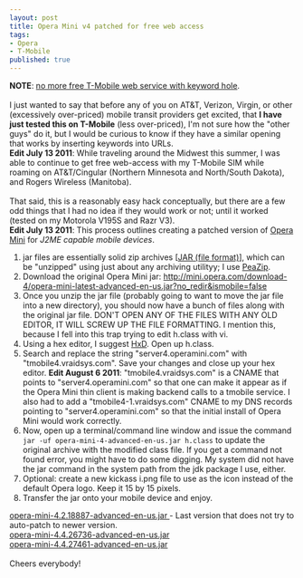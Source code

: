 ```yaml
---
layout: post
title: Opera Mini v4 patched for free web access
tags:
- Opera
- T-Mobile
published: true
---
```

<strong>NOTE</strong>: <a href="https://twitter.com/jasonzerbe/status/182675503294070784">
    no more free T-Mobile web service with keyword hole</a>.<br />
<br />
I just wanted to say that before any of you on AT&amp;T, Verizon, Virgin, or other (excessively over-priced)
mobile transit providers get excited, that <strong>I have just tested this on T-Mobile</strong>
(less over-priced), I'm not sure how the "other guys" do it, but I would be curious to know if they have a similar
opening that works by inserting keywords into URLs.<br />
<strong>Edit July 13 2011</strong>: While traveling around the Midwest this summer, I was able to continue
to get free web-access with my T-Mobile SIM while roaming on AT&amp;T/Cingular (Northern Minnesota and North/South Dakota),
and Rogers Wireless (Manitoba).<br />
<br />
That said, this is a reasonably easy hack conceptually, but there are a few odd things that I had
no idea if they would work or not; until it worked (tested on my Motorola V195S and Razr V3).<br />
<strong>Edit July 13 2011</strong>: This process outlines creating a patched version of
<a href="http://www.opera.com/mobile/">Opera Mini</a> for <em>J2ME capable mobile devices</em>.
<ol>
    <li>jar files are essentially solid zip archives [<a href="http://en.wikipedia.org/wiki/JAR_(file_format)">JAR (file format)</a>],
        which can be "unzipped" using just about any archiving utilityy; I use <a href="http://www.peazip.org/">PeaZip</a>.</li>
    <li>Download the original Opera Mini jar: <a href="http://mini.opera.com/download-4/opera-mini-latest-advanced-en-us.jar?no_redir&amp;ismobile=false">http://mini.opera.com/download-4/opera-mini-latest-advanced-en-us.jar?no_redir&amp;ismobile=false</a></li>
    <li>Once you unzip the jar file (probably going to want to move the jar file into a new directory), you should
        now have a bunch of files along with the original jar file. DON'T OPEN ANY OF THE FILES WITH ANY OLD EDITOR,
        IT WILL SCREW UP THE FILE FORMATTING. I mention this, because I fell into this trap trying to edit h.class with vi.</li>
    <li>Using a hex editor, I suggest <a href="http://mh-nexus.de/en/hxd/">HxD</a>. Open up h.class.</li>
    <li>Search and replace the string "server4.operamini.com" with "tmobile4.vraidsys.com". Save your changes and close up your hex editor.
        <strong>Edit August 6 2011</strong>: "tmobile4.vraidsys.com" is a CNAME that points to "server4.operamini.com"
        so that one can make it appear as if the Opera Mini thin client is making backend calls to a tmobile service.
        I also had to add a "tmobile4-1.vraidsys.com" CNAME to my DNS records pointing to "server4.operamini.com" so
        that the initial install of Opera Mini would work correctly.</li>
    <li>Now, open up a terminal/command line window and issue the command <code>jar -uf opera-mini-4-advanced-en-us.jar h.class</code> to
        update the original archive with the modified class file. If you get a command not found error, you might have to do some
        digging. My system did not have the jar command in the system path from the jdk package I use, either.</li>
    <li>Optional: create a new kickass i.png file to use as the icon instead of the default Opera logo. Keep it 15 by 15 pixels.</li>
    <li>Transfer the jar onto your mobile device and enjoy.</li>
</ol>
<a href="https://docs.google.com/folder/d/0B0yT30uCaFvvUUZxcDdlX1EtQTg/edit?pli=1#docId=0B0yT30uCaFvvUmFoLXIyYm1DS3c">
    opera-mini-4.2.18887-advanced-en-us.jar
</a> - Last version that does not try to auto-patch to newer version.<br />
<a href="https://docs.google.com/folder/d/0B0yT30uCaFvvUUZxcDdlX1EtQTg/edit?pli=1#docId=0B0yT30uCaFvvZUthSjNtbElzNUk">
    opera-mini-4.4.26736-advanced-en-us.jar
</a><br />
<a href="https://docs.google.com/folder/d/0B0yT30uCaFvvUUZxcDdlX1EtQTg/edit?pli=1#docId=0B0yT30uCaFvvWktHMXYyOVdlajg">
    opera-mini-4.4.27461-advanced-en-us.jar
</a><br />
<br />
Cheers everybody!
